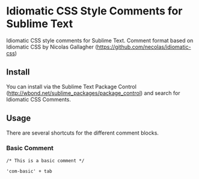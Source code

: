 Idiomatic CSS Style Comments for Sublime Text
=============================================

Idiomatic CSS style comments for Sublime Text.  Comment format based on Idiomatic CSS by Nicolas Gallagher (https://github.com/necolas/idiomatic-css)

## Install

You can install via the Sublime Text Package Control (http://wbond.net/sublime_packages/package_control) and search for Idiomatic CSS Comments.

## Usage

There are several shortcuts for the different comment blocks.

### Basic Comment

	/* This is a basic comment */

	'com-basic' + tab

